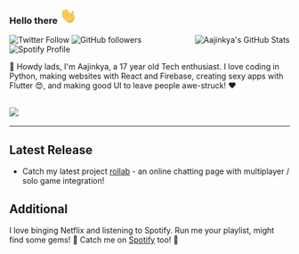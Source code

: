 ### Hello there <img src="https://github.com/aajinkya1203/aajinkya1203/blob/master/resources/wave.gif" width="30px">

<img alt="Aajinkya's GitHub Stats" src="https://github-readme-stats.vercel.app/api?username=aajinkya1203&show_icons=true&title_color=fff&icon_color=79ff97&text_color=9f9f9f&bg_color=151515" align="right">

![Twitter Follow](https://img.shields.io/twitter/follow/aajinkya1203?style=social)
![GitHub followers](https://img.shields.io/github/followers/aajinkya1203?style=social)
![Spotify Profile](http://img.shields.io/badge/Spotify-aajinkya1203-green?style=flat&logo=spotify&??link=http://left&link=https://open.spotify.com/user/7m7i9ksejf0fjmqaampggu451?si=3zIGGcUoTIGkiHQhBzlkSQ&??color=#1DB954)

👋 Howdy lads, I'm Aajinkya, a 17 year old Tech enthusiast. I love coding in Python, making websites with React and Firebase, creating sexy apps with Flutter :heart_eyes:, and making good UI to leave people awe-struck! :heart:

<br>
<img src="https://github-readme-streak-stats.herokuapp.com/?user=aajinkya1203&&theme=highcontrast&&hide_border=false&&show_icons=true"/>

---------------------------------------------------------------------------------------------------------------------------------------------------------------------------------

## Latest Release
- Catch my latest project [rollab](http://rollab.herokuapp.com/) - an online chatting page with multiplayer / solo game integration!


## Additional
I love binging Netflix and listening to Spotify. Run me your playlist, might find some gems! :eyes: Catch me on [Spotify](https://open.spotify.com/user/7m7i9ksejf0fjmqaampggu451?si=3zIGGcUoTIGkiHQhBzlkSQ) too! :musical_note:
